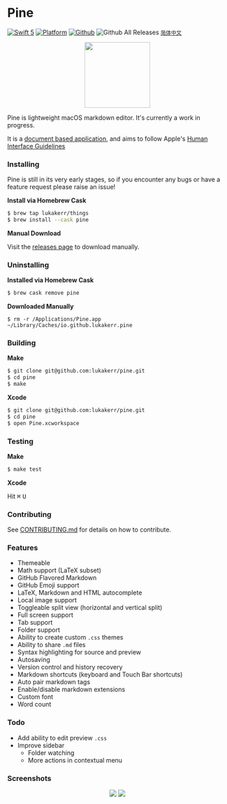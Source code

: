# Pine

[![Swift 5](https://img.shields.io/badge/swift-5-orange.svg?style=flat)](https://github.com/apple/swift)
[![Platform](http://img.shields.io/badge/platform-macOS-red.svg?style=flat)](https://developer.apple.com/macos/)
[![Github](http://img.shields.io/badge/github-lukakerr-green.svg?style=flat)](https://github.com/lukakerr)
![Github All Releases](https://img.shields.io/github/downloads/lukakerr/pine/total.svg)
[`简体中文`](./README_zh.md)

<p align="center">
  <img src="./Pine/Assets.xcassets/AppIcon.appiconset/pine-512@1x.png" width="150">
</p>


Pine is lightweight macOS markdown editor. It's currently a work in progress.

It is a [document based application](https://developer.apple.com/document-based-apps), and aims to follow Apple's [Human Interface Guidelines](https://developer.apple.com/macos/human-interface-guidelines)

### Installing

Pine is still in its very early stages, so if you encounter any bugs or have a feature request please raise an issue!

**Install via Homebrew Cask**

```bash
$ brew tap lukakerr/things
$ brew install --cask pine
```

**Manual Download**

Visit the [releases page](https://github.com/lukakerr/pine/releases) to download manually.

### Uninstalling

**Installed via Homebrew Cask**

```bash
$ brew cask remove pine
```

**Downloaded Manually**

```
$ rm -r /Applications/Pine.app ~/Library/Caches/io.github.lukakerr.pine
```

### Building

**Make**

```bash
$ git clone git@github.com:lukakerr/pine.git
$ cd pine
$ make
```

**Xcode**

```bash
$ git clone git@github.com:lukakerr/pine.git
$ cd pine
$ open Pine.xcworkspace
```

### Testing

**Make**

```bash
$ make test
```

**Xcode**

Hit <kbd>⌘</kbd> <kbd>U</kbd>

### Contributing

See [CONTRIBUTING.md](./CONTRIBUTING.md) for details on how to contribute.

### Features

- Themeable
- Math support (LaTeX subset)
- GitHub Flavored Markdown
- GitHub Emoji support
- LaTeX, Markdown and HTML autocomplete
- Local image support
- Toggleable split view (horizontal and vertical split)
- Full screen support
- Tab support
- Folder support
- Ability to create custom `.css` themes
- Ability to share `.md` files
- Syntax highlighting for source and preview
- Autosaving
- Version control and history recovery
- Markdown shortcuts (keyboard and Touch Bar shortcuts)
- Auto pair markdown tags
- Enable/disable markdown extensions
- Custom font
- Word count

### Todo

- Add ability to edit preview `.css`
- Improve sidebar
  - Folder watching
  - More actions in contextual menu

### Screenshots

<p align="center">
  <img src="https://i.imgur.com/vxAaNeX.png">
  <img src="https://i.imgur.com/5LQ1Ll4.png">
</p>
